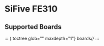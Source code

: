 SiFive FE310
============

Supported Boards
----------------

::: {.toctree glob="" maxdepth="1"}
boards/*/*
:::
